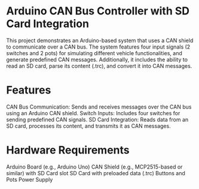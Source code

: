 Arduino CAN Bus Controller with SD Card Integration
==============

This project demonstrates an Arduino-based system that uses a CAN shield to communicate over a CAN bus. 
The system features four input signals (2 switches and 2 pots) for simulating different vehicle functionalities, and generate predefined CAN messages. Additionally, it includes the ability to read an SD card, parse its content (.trc), and convert it into CAN messages.

# Features
CAN Bus Communication: Sends and receives messages over the CAN bus using an Arduino CAN shield.
Switch Inputs: Includes four switches for sending predefined CAN signals.
SD Card Integration: Reads data from an SD card, processes its content, and transmits it as CAN messages.

# Hardware Requirements
Arduino Board (e.g., Arduino Uno)
CAN Shield (e.g., MCP2515-based or similar) with SD Card slot
SD Card with preloaded data (.trc)
Buttons and Pots
Power Supply
